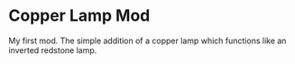 # Copper Lamp Mod

My first mod. The simple addition of a copper lamp which functions like an inverted redstone lamp.